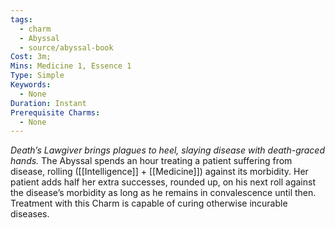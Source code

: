 ```yaml
---
tags:
  - charm
  - Abyssal
  - source/abyssal-book
Cost: 3m; 
Mins: Medicine 1, Essence 1
Type: Simple
Keywords:
  - None
Duration: Instant
Prerequisite Charms:
  - None
---
```

*Death’s Lawgiver brings plagues to heel, slaying disease with death-graced hands.*
The Abyssal spends an hour treating a patient suffering from disease, rolling ([[Intelligence]] + [[Medicine]]) against its morbidity. Her patient adds half her extra successes, rounded up, on his next roll against the disease’s morbidity as long as he remains in convalescence until then. Treatment with this Charm is capable of curing otherwise incurable diseases.